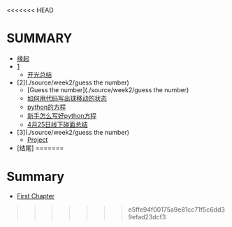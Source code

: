 <<<<<<< HEAD
# SUMMARY

* [缘起](/source/begin.md)
* [1](./source/week1/openmind.md)
  * [开光总结](./source/week1/openmind.md)
* [2](./source/week2/guess the number)
  * [Guess the number](./source/week2/guess the number)
  * [如何用代码写出球移动的状态](./source/week3/couresra_week4_noting.md)
  * [python的方程](./source/week5/Usingpython.md)
  * [新手怎么写好python方程](./source/week5/Desigining.md)
  * [4月25日线下碰面总结](./source/week5/425.md)
* [3](./source/week2/guess the number)
  * [Project](./source/week5/project.md)
* [结尾]
=======
# Summary
* [First Chapter](chapter1.md)
>>>>>>> e5ffe94f00175a9e81cc71f5c6dd39efad23dcf3
